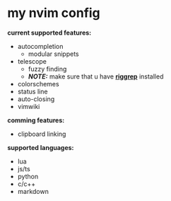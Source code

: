 # my nvim config

**current supported features:**

- autocompletion
  - modular snippets
- telescope
  - fuzzy finding
  - **_NOTE:_** make sure that u have [**riggrep**](https://github.com/BurntSushi/ripgrep) installed
- colorschemes
- status line
- auto-closing
- vimwiki

**comming features:**

- clipboard linking

**supported languages:**

- lua
- js/ts
- python
- c/c++
- markdown
